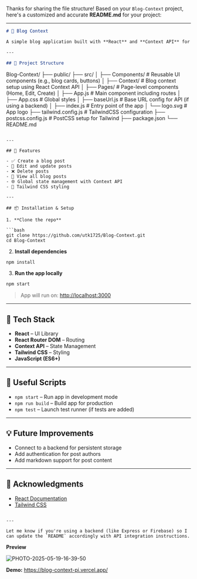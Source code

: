 Thanks for sharing the file structure! Based on your `Blog-Context` project, here's a customized and accurate **README.md** for your project:

---

```markdown
# 📝 Blog Context

A simple blog application built with **React** and **Context API** for global state management. It allows users to create, read, update, and delete (CRUD) blog posts in a minimal, clean UI.

---

## 📁 Project Structure

```

Blog-Context/
├── public/
├── src/
│   ├── Components/        # Reusable UI components (e.g., blog cards, buttons)
│   ├── Context/           # Blog context setup using React Context API
│   ├── Pages/             # Page-level components (Home, Edit, Create)
│   ├── App.js             # Main component including routes
│   ├── App.css            # Global styles
│   ├── baseUrl.js         # Base URL config for API (if using a backend)
│   ├── index.js           # Entry point of the app
│   └── logo.svg           # App logo
├── tailwind.config.js     # TailwindCSS configuration
├── postcss.config.js      # PostCSS setup for Tailwind
├── package.json
└── README.md

````

---

## 🚀 Features

- ✅ Create a blog post
- 📝 Edit and update posts
- ❌ Delete posts
- 📃 View all blog posts
- 🌐 Global state management with Context API
- 💅 Tailwind CSS styling

---

## 📦 Installation & Setup

1. **Clone the repo**

```bash
git clone https://github.com/utk1725/Blog-Context.git
cd Blog-Context
````

2. **Install dependencies**

```bash
npm install
```

3. **Run the app locally**

```bash
npm start
```

> App will run on: [http://localhost:3000](http://localhost:3000)

---

## 🧠 Tech Stack

* **React** – UI Library
* **React Router DOM** – Routing
* **Context API** – State Management
* **Tailwind CSS** – Styling
* **JavaScript (ES6+)**

---

## 🔗 Useful Scripts

* `npm start` – Run app in development mode
* `npm run build` – Build app for production
* `npm test` – Launch test runner (if tests are added)

---

## 💡 Future Improvements

* Connect to a backend for persistent storage
* Add authentication for post authors
* Add markdown support for post content

---


## 🙌 Acknowledgments

* [React Documentation](https://reactjs.org/)
* [Tailwind CSS](https://tailwindcss.com/)

```

---

Let me know if you're using a backend (like Express or Firebase) so I can update the `README` accordingly with API integration instructions.
```

**Preview**

![PHOTO-2025-05-19-16-39-50](https://github.com/user-attachments/assets/c7916d8a-d8b1-465a-909f-9e8f64bd31b5)




**Demo:** https://blog-context-pi.vercel.app/
